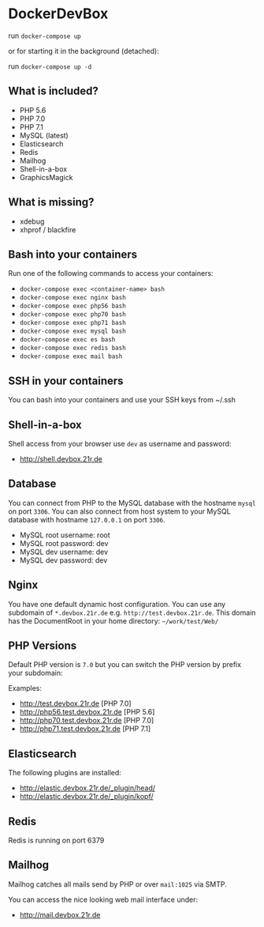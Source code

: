 # DockerDevBox

run `docker-compose up`

or for starting it in the background (detached):

run `docker-compose up -d`

## What is included?
- PHP 5.6
- PHP 7.0
- PHP 7.1
- MySQL (latest)
- Elasticsearch
- Redis
- Mailhog
- Shell-in-a-box
- GraphicsMagick

## What is missing?
- xdebug
- xhprof / blackfire

## Bash into your containers
Run one of the following commands to access your containers:

- `docker-compose exec <container-name> bash`
- `docker-compose exec nginx bash`
- `docker-compose exec php56 bash`
- `docker-compose exec php70 bash`
- `docker-compose exec php71 bash`
- `docker-compose exec mysql bash`
- `docker-compose exec es bash`
- `docker-compose exec redis bash`
- `docker-compose exec mail bash`

## SSH in your containers
You can bash into your containers and use your SSH keys from ~/.ssh

## Shell-in-a-box
Shell access from your browser use `dev` as username and password:

- http://shell.devbox.21r.de

## Database
You can connect from PHP to the MySQL database with the hostname `mysql` on port `3306`.
You can also connect from host system to your MySQL database with hostname `127.0.0.1` on port `3306`.

- MySQL root username: root
- MySQL root password: dev
- MySQL dev username: dev
- MySQL dev password: dev

## Nginx
You have one default dynamic host configuration. You can use any subdomain of `*.devbox.21r.de` e.g. `http://test.devbox.21r.de`.
This domain has the DocumentRoot in your home directory: `~/work/test/Web/`

## PHP Versions
Default PHP version is `7.0` but you can switch the PHP version by prefix your subdomain:

Examples:
- http://test.devbox.21r.de [PHP 7.0]
- http://php56.test.devbox.21r.de [PHP 5.6]
- http://php70.test.devbox.21r.de [PHP 7.0]
- http://php71.test.devbox.21r.de [PHP 7.1]

## Elasticsearch
The following plugins are installed:
- http://elastic.devbox.21r.de/_plugin/head/
- http://elastic.devbox.21r.de/_plugin/kopf/

## Redis
Redis is running on port 6379

## Mailhog
Mailhog catches all mails send by PHP or over `mail:1025` via SMTP.

You can access the nice looking web mail interface under:

- http://mail.devbox.21r.de